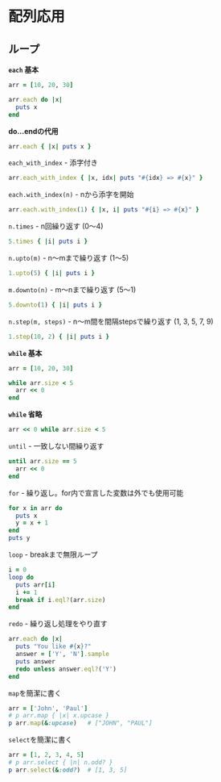 # 配列応用

## ループ

**`each` 基本**
```rb
arr = [10, 20, 30]

arr.each do |x|
  puts x
end
```

**do...endの代用**
```rb
arr.each { |x| puts x }
```

`each_with_index` - 添字付き
```rb
arr.each_with_index { |x, idx| puts "#{idx} => #{x}" }
```

`each.with_index(n)` - nから添字を開始
```rb
arr.each.with_index(1) { |x, i| puts "#{i} => #{x}" }
```

`n.times` - n回繰り返す (0〜4)
```rb
5.times { |i| puts i }
```

`n.upto(m)` - n〜mまで繰り返す (1〜5)
```rb
1.upto(5) { |i| puts i }
```

`m.downto(n)` - m〜nまで繰り返す (5〜1)
```rb
5.downto(1) { |i| puts i }
```

`n.step(m, steps)` - n〜m間を間隔stepsで繰り返す (1, 3, 5, 7, 9)
```rb
1.step(10, 2) { |i| puts i }
```

**`while` 基本**
```rb
arr = [10, 20, 30]

while arr.size < 5
  arr << 0
end
```

**`while` 省略**
```rb
arr << 0 while arr.size < 5
```

`until` - 一致しない間繰り返す
```rb
until arr.size == 5
  arr << 0
end
```

`for` - 繰り返し。for内で宣言した変数は外でも使用可能
```rb
for x in arr do
  puts x
  y = x + 1
end
puts y
```

`loop` - breakまで無限ループ
```rb
i = 0
loop do
  puts arr[i]
  i += 1
  break if i.eql?(arr.size)
end
```

`redo` - 繰り返し処理をやり直す
```rb
arr.each do |x|
  puts "You like #{x}?"
  answer = ['Y', 'N'].sample
  puts answer
  redo unless answer.eql?('Y')
end
```

`map`を簡潔に書く
```rb
arr = ['John', 'Paul']
# p arr.map { |x| x.upcase }
p arr.map(&:upcase)   # ["JOHN", "PAUL"]
```

`select`を簡潔に書く
```rb
arr = [1, 2, 3, 4, 5]
# p arr.select { |n| n.odd? }
p arr.select(&:odd?)  # [1, 3, 5]
```
